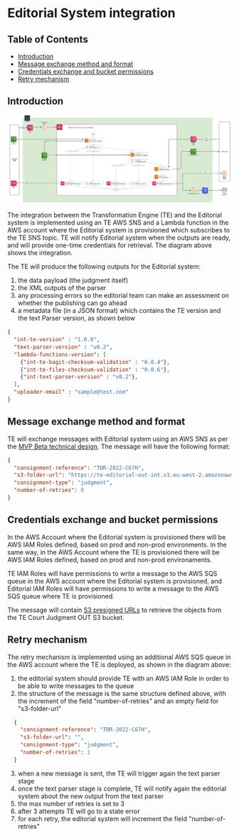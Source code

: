 # Editorial System integration

## Table of Contents
- [Introduction](#introduction)
- [Message exchange method and format](#message-exchange-method-and-format)
- [Credentials exchange and bucket permissions](#credentials-exchange-and-bucket-permissions)
- [Retry mechanism](#retry-mechanism)

## Introduction

![pic1](../beta-mvp-architecture/diagrams/aws-step-function-workflow-for-te.png)

The integration between the Transformation Engine (TE) and the Editorial system is implemented using an TE AWS SNS and a Lambda function in the AWS account where the Editorial system is provisioned which subscribes to the TE SNS topic. TE will notify Editorial system when the outputs are ready, and will provide one-time credentials for retrieval. The diagram above shows the integration.

The TE will produce the following outputs for the Editorial system:
1. the data payload (the judgment itself)
2. the XML outputs of the parser 
3. any processing errors so the editorial team can make an assessment on whether the publishing can go ahead
4. a metadata file (in a JSON format) which contains the TE version and the text Parser version, as shown below
```json
{
  "int-te-version" : "1.0.0",
  "text-parser-version" : "v0.2",
  "lambda-functions-version": [
    {"int-te-bagit-checksum-validation" : "0.0.4"},
    {"int-te-files-checksum-validation" : "0.0.6"},
    {"int-text-parser-version" : "v0.2"},
  ],
  "uploader-email" : "sample@test.com"
}
```

## Message exchange method and format

TE will exchange messages with Editorial system using an AWS SNS as per the [MVP Beta technical design](./../beta-mvp-architecture/README.md). The message will have the following format:

```json
{
  "consignment-reference": "TDR-2022-C67H",
  "s3-folder-url": "https://te-editorial-out-int.s3.eu-west-2.amazonaws.com/TDR-2022-C67H.tar.gz?X-Amz-Security-Token=IQoJb3JpZ2luX2VjEJf%2F%2F%2F%2F%2F%2F%2F%2F%2F%2FwEaCWV1LXdlc3QtMiJIMEYCIQDLTmaISu2r83kDSVlR%2F1uF1CgUv5rzy4iCG8jsG9%2F5wgIhAIyi2R%2F7XSdm6h7KLPBB6J0RVUCFO%2FWTgBL%2F1vtzKA3YKqQCCPD%2F%2F%2F%2F%2F%2F%2F%2F%2F%2FwEQAhoMMjI5NTU0Nzc4Njc1Igye71PDmIudFYcsh5cq%2BAET%2F7sg5ecibhtmTRT7wpgPySuAet%2FABHE%2B49m53K7v4%2F3NTtTf9grvosoN9iO0DbvoaKaMccLJRlvCeLJ0Alsmh2NQf6w91t75AYKiMQ6oLIXmwc05Ewj2kND3L8uwBsjRoFNReNrWXFW1D7jiqiQpAw6BA05UW9K8%2Fwip55WrYyzBt84btm0Zy2ryVwseFEaOsEHHjglt%2Bl83r1GkGt7iLcJ7ZpvSAp6WjI3zRxqzyXc%2B%2Bs0IsJukZ9P3NQZIbeUADegqDhOq6BHoLTYryajRrSUX3WiGFf%2B7%2FVI55muASwtUYCkR20wQutty2xKMXGVwlZSgpw%2BkiTDsuPOQBjqZAQafrMvrVG5FO5mPvY8rwVfag9z%2FhiOP7juMJ7GEwaNoMouZJvbslIGk6mfOWxfZ1qE99oRlKt9YuF1u53bPynC17N1vfIr9kW2bEsDLxndz35ZRR2yEjwhgwulbZdykVxjc%2BM%2BiDiGrtj53%2BlAOy8xSFZl1AMkBuAtNjAsTqGNyHzLQSJfeb83%2BoOIPe4O4%2B7wM7hStr28rAQ%3D%3D&X-Amz-Algorithm=AWS4-HMAC-SHA256&X-Amz-Date=20220228T143015Z&X-Amz-SignedHeaders=host&X-Amz-Expires=60&X-Amz-Credential=ASIATK4UH6IZTWHYAHCS%2F20220228%2Feu-west-2%2Fs3%2Faws4_request&X-Amz-Signature=c39106d6f8b2e23ab4c896825bdc4489f4fb4bb41d93f4b9ec70e52aa0ad8399",
  "consignment-type": "judgment",
  "number-of-retries": 0
}
```

## Credentials exchange and bucket permissions

In the AWS Account where the Editorial system is provisioned there will be AWS IAM Roles defined, based on prod and non-prod environments. In the same way, in the AWS Account where the TE is provisioned there will be AWS IAM Roles defined, based on prod and non-prod environaments.

TE IAM Roles will have permissions to write a message to the AWS SQS queue in the AWS account where the Editorial system is provisioned, and Editorial IAM Roles will have permissions to write a message to the AWS SQS queue where TE is provisioned.

The message will contain [S3 presigned URLs](https://docs.aws.amazon.com/AmazonS3/latest/userguide/ShareObjectPreSignedURL.html) to retrieve the objects from the TE Court Judgment OUT S3 bucket.

## Retry mechanism

The retry mechanism is implemented using an additional AWS SQS queue in the AWS account where the TE is deployed, as shown in the diagram above:

1. the editorial system should provide TE with an AWS IAM Role in order to be able to write messages to the queue
2. the structure of the message is the same structure defined above, with the increment of the field "number-of-retries" and an empty field for "s3-folder-url" 
```json
  {
    "consignment-reference": "TDR-2022-C67H",
    "s3-folder-url": "",
    "consignment-type": "judgment",
    "number-of-retries": 1
  }
```
3. when a new message is sent, the TE will trigger again the text parser stage 
4. once the text parser stage is complete, TE will notify again the editorial system about the new output from the text parser
5. the max number of retries is set to 3
6. after 3 attempts TE will go to a state error
7. for each retry, the editorial system will increment the field "number-of-retries"
